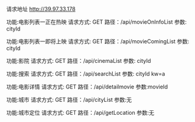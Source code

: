 请求地址   http://39.97.33.178



功能:电影列表一正在热映
请求方式: GET
路径：/api/movieOnInfoList
参数: cityId



功能:电影列表一即将上映
请求方式: GET
路径：/api/movieComingList
参数: cityId



功能:影院
请求方式: GET
路径：/api/cinemaList
参数: cityId



功能:搜索
请求方式: GET
路径：/api/searchList
参数: cityId kw=a



功能:电影详情
请求方式: GET
路径：/api/detailmovie
参数:movieId



功能:城市
请求方式: GET
路径：/api/cityList
参数:无



功能:城市定位
请求方式: GET
路径：/api/getLocation
参数:无